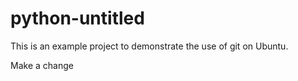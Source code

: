 # python-untitled
This is an example project to demonstrate the use of git on Ubuntu.

Make a change